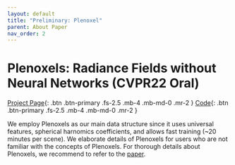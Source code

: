 ```yaml
---
layout: default
title: "Preliminary: Plenoxel"
parent: About Paper
nav_order: 2
---
```



# Plenoxels: Radiance Fields without Neural Networks (CVPR22 Oral)

[Project Page](https://alexyu.net/plenoxels){: .btn .btn-primary .fs-2.5 .mb-4 .mb-md-0 .mr-2 } [Code](){: .btn .btn-primary .fs-2.5 .mb-4 .mb-md-0 .mr-2 }

We employ Plenoxels as our main data structure since it uses universal features, spherical harnomics coefficients, and allows fast training (~20 minutes per scene). We elaborate details of Plenoxels for users who are not familiar with the concepts of Plenoxels. For thorough details about Plenoxels, we recommend to refer to the [paper](https://arxiv.org/pdf/2112.05131). 

